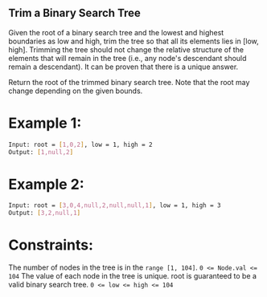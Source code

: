 ## Trim a Binary Search Tree

Given the root of a binary search tree and the lowest and highest boundaries as low and high, trim the tree so that all its elements lies in [low, high]. Trimming the tree should not change the relative structure of the elements that will remain in the tree (i.e., any node's descendant should remain a descendant). It can be proven that there is a unique answer.

Return the root of the trimmed binary search tree. Note that the root may change depending on the given bounds.

 

# Example 1:

```bash
Input: root = [1,0,2], low = 1, high = 2
Output: [1,null,2]
```

# Example 2:

```bash
Input: root = [3,0,4,null,2,null,null,1], low = 1, high = 3
Output: [3,2,null,1]
```
 

# Constraints:

The number of nodes in the tree is in the `range [1, 104]`.
`0 <= Node.val <= 104`
The value of each node in the tree is unique.
root is guaranteed to be a valid binary search tree.
`0 <= low <= high <= 104`